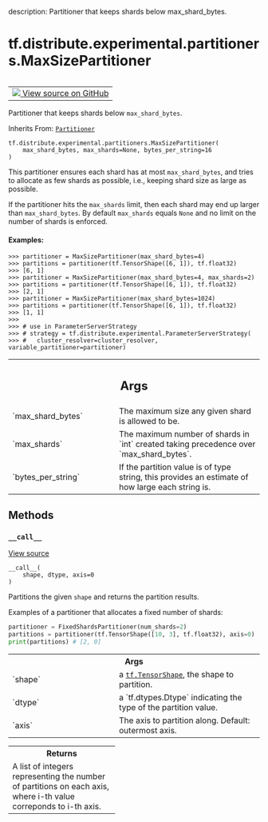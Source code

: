 description: Partitioner that keeps shards below max_shard_bytes.

<div itemscope itemtype="http://developers.google.com/ReferenceObject">
<meta itemprop="name" content="tf.distribute.experimental.partitioners.MaxSizePartitioner" />
<meta itemprop="path" content="Stable" />
<meta itemprop="property" content="__call__"/>
<meta itemprop="property" content="__init__"/>
</div>

# tf.distribute.experimental.partitioners.MaxSizePartitioner

<!-- Insert buttons and diff -->

<table class="tfo-notebook-buttons tfo-api nocontent" align="left">
<td>
  <a target="_blank" href="https://github.com/tensorflow/tensorflow/blob/r2.4/tensorflow/python/distribute/sharded_variable.py#L163-L219">
    <img src="https://www.tensorflow.org/images/GitHub-Mark-32px.png" />
    View source on GitHub
  </a>
</td>
</table>



Partitioner that keeps shards below `max_shard_bytes`.

Inherits From: [`Partitioner`](../../../../tf/distribute/experimental/partitioners/Partitioner.md)

<pre class="devsite-click-to-copy prettyprint lang-py tfo-signature-link">
<code>tf.distribute.experimental.partitioners.MaxSizePartitioner(
    max_shard_bytes, max_shards=None, bytes_per_string=16
)
</code></pre>



<!-- Placeholder for "Used in" -->

This partitioner ensures each shard has at most `max_shard_bytes`, and tries
to allocate as few shards as possible, i.e., keeping shard size as large
as possible.

If the partitioner hits the `max_shards` limit, then each shard may end up
larger than `max_shard_bytes`. By default `max_shards` equals `None` and no
limit on the number of shards is enforced.

#### Examples:



```
>>> partitioner = MaxSizePartitioner(max_shard_bytes=4)
>>> partitions = partitioner(tf.TensorShape([6, 1]), tf.float32)
>>> [6, 1]
>>> partitioner = MaxSizePartitioner(max_shard_bytes=4, max_shards=2)
>>> partitions = partitioner(tf.TensorShape([6, 1]), tf.float32)
>>> [2, 1]
>>> partitioner = MaxSizePartitioner(max_shard_bytes=1024)
>>> partitions = partitioner(tf.TensorShape([6, 1]), tf.float32)
>>> [1, 1]
>>>
>>> # use in ParameterServerStrategy
>>> # strategy = tf.distribute.experimental.ParameterServerStrategy(
>>> #   cluster_resolver=cluster_resolver, variable_partitioner=partitioner)
```

<!-- Tabular view -->
 <table class="responsive fixed orange">
<colgroup><col width="214px"><col></colgroup>
<tr><th colspan="2"><h2 class="add-link">Args</h2></th></tr>

<tr>
<td>
`max_shard_bytes`
</td>
<td>
The maximum size any given shard is allowed to be.
</td>
</tr><tr>
<td>
`max_shards`
</td>
<td>
The maximum number of shards in `int` created taking
precedence over `max_shard_bytes`.
</td>
</tr><tr>
<td>
`bytes_per_string`
</td>
<td>
If the partition value is of type string, this provides
an estimate of how large each string is.
</td>
</tr>
</table>



## Methods

<h3 id="__call__"><code>__call__</code></h3>

<a target="_blank" href="https://github.com/tensorflow/tensorflow/blob/r2.4/tensorflow/python/distribute/sharded_variable.py#L214-L219">View source</a>

<pre class="devsite-click-to-copy prettyprint lang-py tfo-signature-link">
<code>__call__(
    shape, dtype, axis=0
)
</code></pre>

Partitions the given `shape` and returns the partition results.

Examples of a partitioner that allocates a fixed number of shards:

```python
partitioner = FixedShardsPartitioner(num_shards=2)
partitions = partitioner(tf.TensorShape([10, 3], tf.float32), axis=0)
print(partitions) # [2, 0]
```

<!-- Tabular view -->
 <table class="responsive fixed orange">
<colgroup><col width="214px"><col></colgroup>
<tr><th colspan="2">Args</th></tr>

<tr>
<td>
`shape`
</td>
<td>
a <a href="../../../../tf/TensorShape.md"><code>tf.TensorShape</code></a>, the shape to partition.
</td>
</tr><tr>
<td>
`dtype`
</td>
<td>
a `tf.dtypes.Dtype` indicating the type of the partition value.
</td>
</tr><tr>
<td>
`axis`
</td>
<td>
The axis to partition along.  Default: outermost axis.
</td>
</tr>
</table>



<!-- Tabular view -->
 <table class="responsive fixed orange">
<colgroup><col width="214px"><col></colgroup>
<tr><th colspan="2">Returns</th></tr>
<tr class="alt">
<td colspan="2">
A list of integers representing the number of partitions on each axis,
where i-th value correponds to i-th axis.
</td>
</tr>

</table>





